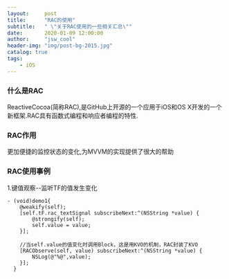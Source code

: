 ```yaml
---
layout:     post
title:      "RAC的使用"
subtitle:   " \"关于RAC使用的一些相关汇总\""
date:       2020-01-09 12:00:00
author:     "jsw_cool"
header-img: "img/post-bg-2015.jpg"
catalog: true
tags:
    - iOS
---
```


### 什么是RAC

ReactiveCocoa(简称RAC),是GitHub上开源的一个应用于iOS和OS X开发的一个新框架.RAC具有函数式编程和响应者编程的特性.

### RAC作用

更加便捷的监控状态的变化,为MVVM的实现提供了很大的帮助

### RAC使用事例

1.键值观察--监听TF的值发生变化
```
- (void)demo1{
    @weakify(self);
    [self.tF.rac_textSignal subscribeNext:^(NSString *value) {
        @strongify(self);
        self.value = value;
    }];

    //当self.value的值变化时调用Block，这是用KVO的机制，RAC封装了KVO
    [RACObserve(self, value) subscribeNext:^(NSString *value) {
        NSLog(@"%@",value);
    }];
  }
```

